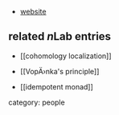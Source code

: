 

* [website](http://atlas.mat.ub.es/personals/casac/)

## related $n$Lab entries

* [[cohomology localization]]

* [[VopÄ›nka's principle]]

* [[idempotent monad]]

category: people